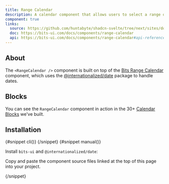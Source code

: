 ```yaml
---
title: Range Calendar
description: A calendar component that allows users to select a range of dates.
component: true
links:
  source: https://github.com/huntabyte/shadcn-svelte/tree/next/sites/docs/src/lib/registry/ui/range-calendar
  doc: https://bits-ui.com/docs/components/range-calendar
  api: https://bits-ui.com/docs/components/range-calendar#api-reference
---
```


<script>
	import ComponentPreview from "$lib/components/component-preview.svelte";
	import PMAddComp from "$lib/components/pm-add-comp.svelte";
	import PMInstall from "$lib/components/pm-install.svelte";
	import Steps from "$lib/components/steps.svelte";
	import InstallTabs from "$lib/components/install-tabs.svelte";
	import Step from "$lib/components/step.svelte";
</script>

<ComponentPreview name="range-calendar-demo">

<div></div>

</ComponentPreview>

## About

The `<RangeCalendar />` component is built on top of the [Bits Range Calendar](https://www.bits-ui.com/docs/components/range-calendar) component, which uses the [@internationalized/date](https://react-spectrum.adobe.com/internationalized/date/index.html) package to handle dates.

## Blocks

You can see the `RangeCalendar` component in action in the 30+ [Calendar Blocks](/blocks/calendar) we've built.

## Installation

<InstallTabs>
{#snippet cli()}
<PMAddComp name="range-calendar" />
{/snippet}
{#snippet manual()}
<Steps>

<Step>

Install `bits-ui` and `@internationalized/date`:

</Step>

<PMInstall command="bits-ui @internationalized/date -D" />

<Step>

Copy and paste the component source files linked at the top of this page into your project.

</Step>

</Steps>
{/snippet}
</InstallTabs>
